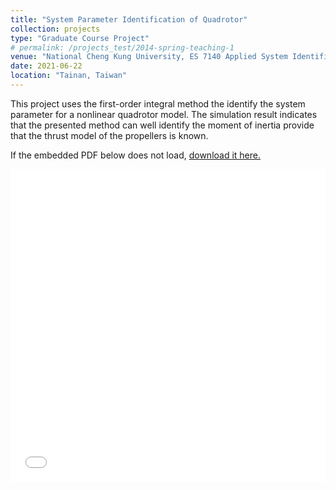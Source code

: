 ```yaml
---
title: "System Parameter Identification of Quadrotor"
collection: projects
type: "Graduate Course Project"
# permalink: /projects_test/2014-spring-teaching-1
venue: "National Cheng Kung University, ES 7140 Applied System Identification (Instructor: Jer‑Nan Juang)"
date: 2021-06-22
location: "Tainan, Taiwan"
---
```


This project uses the first-order integral method the identify the system parameter for a nonlinear quadrotor model. The simulation result indicates that the presented method can well identify the moment of inertia provide that the thrust model of the propellers is known.

If the embedded PDF below does not load, [download it here.](/files/applied_system_id_final.pdf)

<embed src="/files/applied_system_id_final.pdf" width="100%" height="500px"/>
